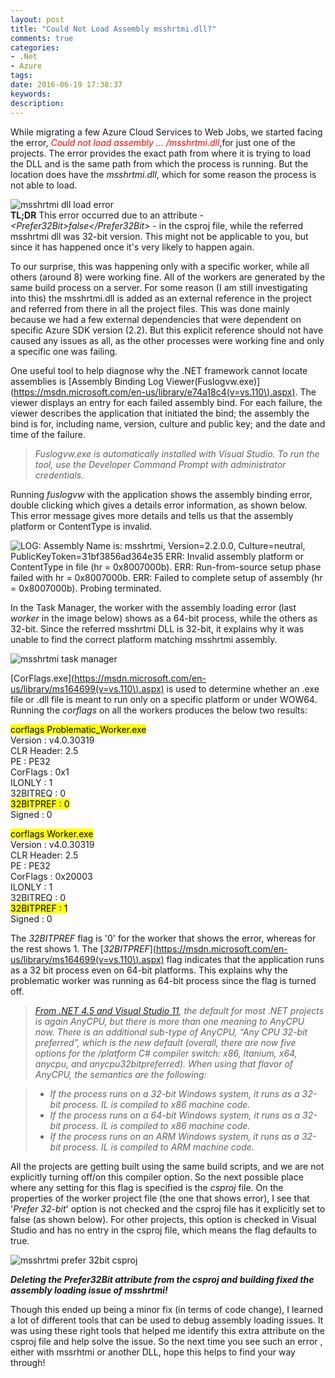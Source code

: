 ```yaml
---
layout: post
title: "Could Not Load Assembly msshrtmi.dll?"
comments: true
categories:
- .Net
- Azure
tags: 
date: 2016-06-19 17:38:37 
keywords: 
description: 
---
```


While migrating a few Azure Cloud Services to Web Jobs, we started facing the error, <span style='color: red;'>*Could not load assembly ... /msshrtmi.dll*</span>,for just one of the projects. The error provides the exact path from where it is trying to load the DLL and is the same path from which the process is running. But the location does have the *msshrtmi.dll*, which for some reason the process is not able to load. 

<img class="center" src="{{site.images_root}}/msshrtmi_load_error.png" alt="msshrtmi dll load error" />

<div class="alert alert-info" role="alert">
<strong>TL;DR</strong> This error occurred due to an attribute - <i>&lt;Prefer32Bit&gt;false&lt;/Prefer32Bit&gt;</i> - in the csproj file, while the referred msshrtmi dll was 32-bit version. This might not be applicable to you, but since it has happened once it's very likely to happen again.
</div>

To our surprise, this was happening only with a specific worker, while all others (around 8) were working fine. All of the workers are generated by the same build process on a server. For some reason (I am still investigating into this) the msshrtmi.dll is added as an external reference in the project and referred from there in all the project files. This was done mainly because we had a few external dependencies that were dependent on specific Azure SDK version (2.2). But this explicit reference should not have caused any issues as all, as the other processes were working fine and only a specific one was failing.

One useful tool to help diagnose why the .NET framework cannot locate assemblies is [Assembly Binding Log Viewer(Fuslogvw.exe)](https://msdn.microsoft.com/en-us/library/e74a18c4(v=vs.110\).aspx). The viewer displays an entry for each failed assembly bind. For each failure, the viewer describes the application that initiated the bind; the assembly the bind is for, including name, version, culture and public key; and the date and time of the failure.

> *Fuslogvw.exe is automatically installed with Visual Studio. To run the tool, use the Developer Command Prompt with administrator credentials.*

Running *fuslogvw* with the application shows the assembly binding error, double clicking which gives a details error information, as shown below. This error message gives more details and tells us that the assembly platform or ContentType is invalid. 

<img class="center" src="{{site.images_root}}/msshrtmi_fuslogvw.png" alt="LOG: Assembly Name is: msshrtmi, Version=2.2.0.0, Culture=neutral, PublicKeyToken=31bf3856ad364e35
ERR: Invalid assembly platform or ContentType in file (hr = 0x8007000b).
ERR: Run-from-source setup phase failed with hr = 0x8007000b.
ERR: Failed to complete setup of assembly (hr = 0x8007000b). Probing terminated." />

In the Task Manager, the worker with the assembly loading error (last *worker* in the image below) shows as a 64-bit process, while the others as 32-bit. Since the referred msshrtmi DLL is 32-bit, it explains why it was unable to find the correct platform matching msshrtmi assembly.

<img class="center" src="{{site.images_root}}/msshrtmi_task_manager.png" alt="msshrtmi task manager" />

[CorFlags.exe](https://msdn.microsoft.com/en-us/library/ms164699(v=vs.110\).aspx) is used to determine whether an .exe file or .dll file is meant to run only on a specific platform or under WOW64. Running the *corflags* on all the workers produces the below two results:


<mark>corflags Problematic_Worker.exe</mark>   
Version   : v4.0.30319   
CLR Header: 2.5   
PE        : PE32   
CorFlags  : 0x1    
ILONLY    : 1   
32BITREQ  : 0   
<mark>32BITPREF : 0</mark>  
Signed    : 0   

<mark>corflags Worker.exe</mark>      
Version   : v4.0.30319   
CLR Header: 2.5   
PE        : PE32   
CorFlags  : 0x20003   
ILONLY    : 1   
32BITREQ  : 0   
<mark> 32BITPREF : 1</mark>    
Signed    : 0    

The *32BITPREF* flag is '0' for the worker that shows the error, whereas for the rest shows 1. The [*32BITPREF*](https://msdn.microsoft.com/en-us/library/ms164699(v=vs.110\).aspx) flag indicates that the application runs as a 32 bit process even on 64-bit platforms. This explains why the problematic worker was running as 64-bit process since the flag is turned off. 

> *[From .NET 4.5 and Visual Studio 11](http://blogs.microsoft.co.il/sasha/2012/04/04/what-anycpu-really-means-as-of-net-45-and-visual-studio-11/), the default for most .NET projects is again AnyCPU, but there is more than one meaning to AnyCPU now. There is an additional sub-type of AnyCPU, “Any CPU 32-bit preferred”, which is the new default (overall, there are now five options for the /platform C# compiler switch: x86, Itanium, x64, anycpu, and anycpu32bitpreferred). When using that flavor of AnyCPU, the semantics are the following:* 

> -  *If the process runs on a 32-bit Windows system, it runs as a 32-bit process. IL is compiled to x86 machine code.*
> -  *If the process runs on a 64-bit Windows system, it runs as a 32-bit process. IL is compiled to x86 machine code.*
> -  *If the process runs on an ARM Windows system, it runs as a 32-bit process. IL is compiled to ARM machine code.*


All the projects are getting built using the same build scripts, and we are not explicitly turning off/on this compiler option. So the next possible place where any setting for this flag is specified is the *csproj* file. On the properties of the worker project file (the one that shows error), I see that '*Prefer 32-bit*' option is not checked and the csproj file has it explicitly set to false (as shown below). For other projects, this option is checked in Visual Studio and has no entry in the csproj file, which means the flag defaults to true.

<img class="center" src="{{site.images_root}}/msshrtmi_prefer32bit.png" alt="msshrtmi prefer 32bit csproj" />

***Deleting the Prefer32Bit attribute from the csproj and building fixed the assembly loading issue of msshrtmi!***

Though this ended up being a minor fix (in terms of code change), I learned a lot of different tools that can be used to debug assembly loading issues. It was using these right tools that helped me identify this extra attribute on the csproj file and help solve the issue. So the next time you see such an error , either with mssrhtmi or another DLL, hope this helps to find your way through!
